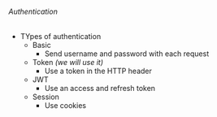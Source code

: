 ###### Authentication

-   TYpes of authentication
    -   Basic
        -   Send username and password with each request
    -   Token _(we will use it)_
        -   Use a token in the HTTP header
    -   JWT
        -   Use an access and refresh token
    -   Session
        -   Use cookies
